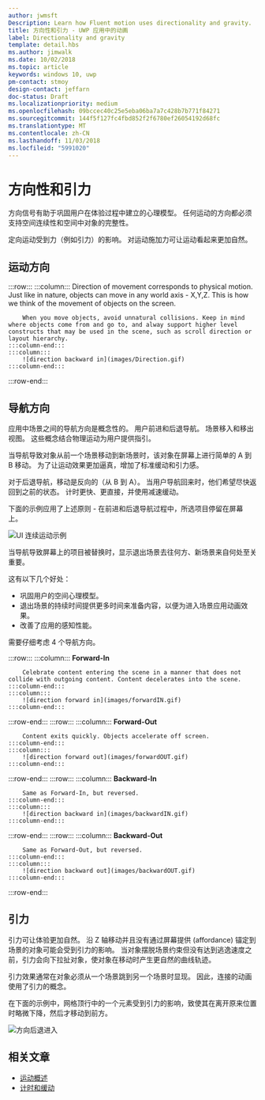 ```yaml
---
author: jwmsft
Description: Learn how Fluent motion uses directionality and gravity.
title: 方向性和引力 - UWP 应用中的动画
label: Directionality and gravity
template: detail.hbs
ms.author: jimwalk
ms.date: 10/02/2018
ms.topic: article
keywords: windows 10, uwp
pm-contact: stmoy
design-contact: jeffarn
doc-status: Draft
ms.localizationpriority: medium
ms.openlocfilehash: 09bccec40c25e5eba06ba7a7c428b7b771f84271
ms.sourcegitcommit: 144f5f127fc4fbd852f2f6780ef26054192d68fc
ms.translationtype: MT
ms.contentlocale: zh-CN
ms.lasthandoff: 11/03/2018
ms.locfileid: "5991020"
---
```

# <a name="directionality-and-gravity"></a>方向性和引力

方向信号有助于巩固用户在体验过程中建立的心理模型。 任何运动的方向都必须支持空间连续性和空间中对象的完整性。

定向运动受到力（例如引力）的影响。 对运动施加力可让运动看起来更加自然。

## <a name="direction-of-movement"></a>运动方向

:::row:::
    :::column:::
        Direction of movement corresponds to physical motion. Just like in nature, objects can move in any world axis - X,Y,Z. This is how we think of the movement of objects on the screen.

        When you move objects, avoid unnatural collisions. Keep in mind where objects come from and go to, and alway support higher level constructs that may be used in the scene, such as scroll direction or layout hierarchy.
    :::column-end:::
    :::column:::
        ![direction backward in](images/Direction.gif)
    :::column-end:::
:::row-end:::

## <a name="direction-of-navigation"></a>导航方向

应用中场景之间的导航方向是概念性的。 用户前进和后退导航。 场景移入和移出视图。 这些概念结合物理运动为用户提供指引。

当导航导致对象从前一个场景移动到新场景时，该对象在屏幕上进行简单的 A 到 B 移动。 为了让运动效果更加逼真，增加了标准缓动和引力感。

对于后退导航，移动是反向的（从 B 到 A）。 当用户导航回来时，他们希望尽快返回到之前的状态。 计时更快、更直接，并使用减速缓动。

下面的示例应用了上述原则 - 在前进和后退导航过程中，所选项目停留在屏幕上。

![UI 连续运动示例](images/continuous3.gif)

当导航导致屏幕上的项目被替换时，显示退出场景去往何方、新场景来自何处至关重要。

这有以下几个好处：

- 巩固用户的空间心理模型。
- 退出场景的持续时间提供更多时间来准备内容，以便为进入场景应用动画效果。
- 改善了应用的感知性能。

需要仔细考虑 4 个导航方向。

:::row:::
    :::column:::
        **Forward-In**

        Celebrate content entering the scene in a manner that does not collide with outgoing content. Content decelerates into the scene.
    :::column-end:::
    :::column:::
        ![direction forward in](images/forwardIN.gif)
    :::column-end:::
:::row-end:::
:::row:::
    :::column:::
        **Forward-Out**

        Content exits quickly. Objects accelerate off screen.
    :::column-end:::
    :::column:::
        ![direction forward out](images/forwardOUT.gif)
    :::column-end:::
:::row-end:::
:::row:::
    :::column:::
        **Backward-In**

        Same as Forward-In, but reversed.
    :::column-end:::
    :::column:::
        ![direction backward in](images/backwardIN.gif)
    :::column-end:::
:::row-end:::
:::row:::
    :::column:::
        **Backward-Out**

        Same as Forward-Out, but reversed.
    :::column-end:::
    :::column:::
        ![direction backward out](images/backwardOUT.gif)
    :::column-end:::
:::row-end:::

## <a name="gravity"></a>引力

引力可让体验更加自然。 沿 Z 轴移动并且没有通过屏幕提供 (affordance) 锚定到场景的对象可能会受到引力的影响。 当对象摆脱场景约束但没有达到逃逸速度之前，引力会向下拉扯对象，使对象在移动时产生更自然的曲线轨迹。

引力效果通常在对象必须从一个场景跳到另一个场景时显现。 因此，连接的动画使用了引力的概念。

在下面的示例中，网格顶行中的一个元素受到引力的影响，致使其在离开原来位置时略微下降，然后才移动到前方。

![方向后退进入](images/continuity-photos.gif)

## <a name="related-articles"></a>相关文章

- [运动概述](index.md)
- [计时和缓动](timing-and-easing.md)